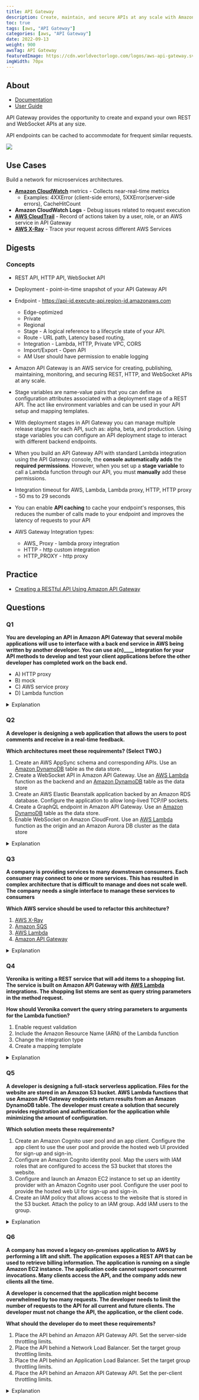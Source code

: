 ```yaml
---
title: API Gateway
description: Create, maintain, and secure APIs at any scale with Amazon API Gateway
toc: true
tags: [aws, "API Gateway"]
categories: [aws, "API Gateway"]
date: 2022-09-13
weight: 900
awsTag: API Gateway
featuredImage: https://cdn.worldvectorlogo.com/logos/aws-api-gateway.svg
imgWidth: 70px
---
```


## About

- [Documentation](https://aws.amazon.com/api-gateway/)
- [User Guide](https://docs.aws.amazon.com/api-gateway/?id=docs_gateway)

API Gateway provides the opportunity to create and expand your own REST and WebSocket APIs at any size.

API endpoints can be cached to accommodate for frequent similar requests.

![](https://d1.awsstatic.com/serverless/New-API-GW-Diagram.c9fc9835d2a9aa00ef90d0ddc4c6402a2536de0d.png)

## Use Cases

Build a network for micros­ervices archit­ectures.

- [**Amazon CloudWatch**](cloudwatch) metrics - Collects near-real-time metrics
  - Examples: 4XXError (client-side errors), 5XXError(server-side errors), CacheHitCount
- **Amazon CloudWatch Logs** - Debug issues related to request execution
- [**AWS CloudTrail**](https://docs.aws.amazon.com/awscloudtrail/latest/userguide/cloudtrail-user-guide.html) - Record of actions taken by a user, role, or an AWS service in API Gateway
- [**AWS X-Ray**](../xray) - Trace your request across different AWS Services

## Digests

### Concepts

- REST API, HTTP API, WebSocket API
- Deployment - point-in-time snapshot of your API Gateway API
- Endpoint - <https://api-id.execute-api.region-id.amazonaws.com>
  - Edge-optimized
  - Private
  - Regional
  - Stage - A logical reference to a lifecycle state of your API.
  - Route - URL path, Latency based routing,
  - Integration - Lambda, HTTP, Private VPC, CORS
  - Import/Export - Open API
  - AM User should have permission to enable logging

- Amazon API Gateway is an AWS service for creating, publishing, maintaining, monitoring, and securing REST, HTTP, and WebSocket APIs at any scale.
- Stage variables are name-value pairs that you can define as configuration attributes associated with a deployment stage of a REST API. The act like environment variables and can be used in your API setup and mapping templates.
- With deployment stages in API Gateway you can manage multiple release stages for each API, such as: alpha, beta, and production. Using stage variables you can configure an API deployment stage to interact with different backend endpoints.
- When you build an API Gateway API with standard Lambda integration using the API Gateway console, the **console** **automatically adds** the **required permissions**. However, when you set up a **stage variable** to call a Lambda function through our API, you must **manually** add these permissions.
- Integration timeout for AWS, Lambda, Lambda proxy, HTTP, HTTP proxy - 50 ms to 29 seconds
- You can enable **API caching** to cache your endpoint's responses, this reduces the number of calls made to your endpoint and improves the latency of requests to your API
- AWS Gateway Integration types:
  - AWS_ Proxy - lambda proxy integration
  - HTTP - http custom integration
  - HTTP_PROXY - http proxy

## Practice

- [Creating a RESTful API Using Amazon API Gateway](https://cloudacademy.com/lab/creating-a-restful-api-using-amazon-api-gateway/)

## Questions

### Q1

**You are developing an API in Amazon API Gateway that several mobile applications will use to interface with a back end service in AWS being written by another developer. You can use a(n)____ integration for your API methods to develop and test your client applications before the other developer has completed work on the back end.**

- A) HTTP proxy
- B) mock
- C) AWS service proxy
- D) Lambda function

<details>
<summary>Explanation</summary>
<div>

[http://docs.aws.amazon.com/apigateway/latest/developerguide/how-to-method-settings-console.html](http://docs.aws.amazon.com/apigateway/latest/developerguide/how-to-method-settings-console.html)

Amazon API Gateway supports mock integrations for API methods.

<mark style="color:white">B</mark>

</div>
</details>

### Q2

**A developer is designing a web application that allows the users to post comments and receive in a real-time feedback.**

**Which architectures meet these requirements? (Select TWO.)**

1. Create an AWS AppSync schema and corresponding APIs. Use an [Amazon DynamoDB](../dynamodb) table as the data store.
2. Create a WebSocket API in Amazon API Gateway. Use an [AWS Lambda](../lambda) function as the backend and an [Amazon DynamoDB](../dynamodb) table as the data store
3. Create an AWS Elastic Beanstalk application backed by an Amazon RDS database. Configure the application to allow long-lived TCP/IP sockets.
4. Create a GraphQL endpoint in Amazon API Gateway. Use an [Amazon DynamoDB](../dynamodb) table as the data store.
5. Enable WebSocket on Amazon CloudFront. Use an [AWS Lambda](../lambda) function as the origin and an Amazon Aurora DB cluster as the data store

<details>
<summary>Explanation</summary>
<div>

[AWS AppSync](https://aws.amazon.com/appsync/) simplifies application development by letting users create a flexible API to securely access, manipulate, and combine data from one or more data sources. AWS AppSync is a managed service that uses GraphQL to make it easy for applications to get the exact data they need.

AWS AppSync allows users to build scalable applications, including those requiring [real-time updates](https://docs.aws.amazon.com/appsync/latest/devguide/real-time-data.html), on a range of data sources, including Amazon DynamoDB. In [Amazon API Gateway](../api-gateway), users can [create a WebSocket API](https://docs.aws.amazon.com/apigateway/latest/developerguide/apigateway-websocket-api.html) as a stateful frontend for an AWS service (such as [AWS Lambda](../lambda) or DynamoDB) or for an HTTP endpoint.

The WebSocket API invokes the backend based on the content of the messages it receives from client applications. Unlike a REST API, which receives and responds to requests, a WebSocket API supports two-way communication between client applications and the backend.

<mark style="color:white">1, 2</mark>

</div>
</details>

### Q3

**A company is providing services to many downstream consumers. Each consumer may connect to one or more services. This has resulted in complex architecture that is difficult to manage and does not scale well. The company needs a single interface to manage these services to consumers**

**Which AWS service should be used to refactor this architecture?**

1. [AWS X-Ray](../xray)
2. [Amazon SQS](../sqs)
3. [AWS Lambda](../lambda)
4. [Amazon API Gateway](../apigateway)
  
<details>
<summary>Explanation</summary>
<div>

<mark style="color:white">4</mark>

</div>
</details>

### Q4

**Veronika is writing a REST service that will add items to a shopping list. The service is built on Amazon API Gateway with [AWS Lambda](../lambda) integrations. The shopping list stems are sent as query string parameters in the method request.**

**How should Veronika convert the query string parameters to arguments for the Lambda function?**

1. Enable request validation
2. Include the Amazon Resource Name (ARN) of the Lambda function
3. Change the integration type
4. Create a mapping template

<details>
<summary>Explanation</summary>
<div>

[API Gateway mapping template](https://docs.aws.amazon.com/apigateway/latest/developerguide/api-gateway-mapping-template-reference.html)

<mark style="color:white">4</mark>

</div>
</details>

### Q5

**A developer is designing a full-stack serverless application. Files for the website are stored in an Amazon S3 bucket. AWS Lambda functions that use Amazon API Gateway endpoints return results from an Amazon DynamoDB table. The developer must create a solution that securely provides registration and authentication for the application while minimizing the amount of configuration.**

**Which solution meets these requirements?**

1. Create an Amazon Cognito user pool and an app client. Configure the app client to use the user pool and provide the hosted web UI provided for sign-up and sign-in.
2. Configure an Amazon Cognito identity pool. Map the users with IAM roles that are configured to access the S3 bucket that stores the website.
3. Configure and launch an Amazon EC2 instance to set up an identity provider with an Amazon Cognito user pool. Configure the user pool to provide the hosted web UI for sign-up and sign-in.
4. Create an IAM policy that allows access to the website that is stored in the S3 bucket. Attach the policy to an IAM group. Add IAM users to the group.

<details>
<summary>Explanation</summary>
<div>

<mark style="color:white">2</mark>

</div>
</details>

### Q6

**A company has moved a legacy on-premises application to AWS by performing a lift and shift. The application exposes a REST API that can be used to retrieve billing information. The application is running on a single Amazon EC2 instance. The application code cannot support concurrent invocations. Many clients access the API, and the company adds new clients all the time.**

**A developer is concerned that the application might become overwhelmed by too many requests. The developer needs to limit the number of requests to the API for all current and future clients. The developer must not change the API, the application, or the client code.**

**What should the developer do to meet these requirements?**

1. Place the API behind an Amazon API Gateway API. Set the server-side throttling limits.
2. Place the API behind a Network Load Balancer. Set the target group throttling limits.
3. Place the API behind an Application Load Balancer. Set the target group throttling limits.
4. Place the API behind an Amazon API Gateway API. Set the per-client throttling limits.

<details>
<summary>Explanation</summary>
<div>

<mark style="color:white">4</mark>

</div>
</details>
